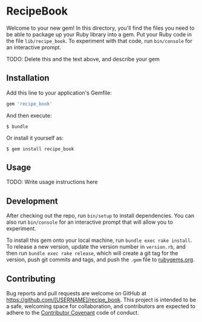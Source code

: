 # RecipeBook

Welcome to your new gem! In this directory, you'll find the files you need to be able to package up your Ruby library into a gem. Put your Ruby code in the file `lib/recipe_book`. To experiment with that code, run `bin/console` for an interactive prompt.

TODO: Delete this and the text above, and describe your gem

## Installation

Add this line to your application's Gemfile:

```ruby
gem 'recipe_book'
```

And then execute:

    $ bundle

Or install it yourself as:

    $ gem install recipe_book

## Usage

TODO: Write usage instructions here

## Development

After checking out the repo, run `bin/setup` to install dependencies. You can also run `bin/console` for an interactive prompt that will allow you to experiment.

To install this gem onto your local machine, run `bundle exec rake install`. To release a new version, update the version number in `version.rb`, and then run `bundle exec rake release`, which will create a git tag for the version, push git commits and tags, and push the `.gem` file to [rubygems.org](https://rubygems.org).

## Contributing

Bug reports and pull requests are welcome on GitHub at https://github.com/[USERNAME]/recipe_book. This project is intended to be a safe, welcoming space for collaboration, and contributors are expected to adhere to the [Contributor Covenant](http://contributor-covenant.org) code of conduct.


